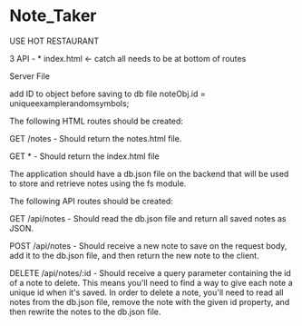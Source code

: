 # Note_Taker

USE HOT RESTAURANT

3 API - * index.html <- catch all needs to be at bottom of routes

Server File

add ID to object before saving to db file
noteObj.id = uniqueexamplerandomsymbols;

The following HTML routes should be created:

GET /notes - Should return the notes.html file.

GET * - Should return the index.html file

The application should have a db.json file on the backend that will be used to store and retrieve notes using the fs module.

The following API routes should be created:

GET /api/notes - Should read the db.json file and return all saved notes as JSON.

POST /api/notes - Should receive a new note to save on the request body, add it to the db.json file, and then return the new note to the client.

DELETE /api/notes/:id - Should receive a query parameter containing the id of a note to delete. This means you'll need to find a way to give each note a unique id when it's saved. In order to delete a note, you'll need to read all notes from the db.json file, remove the note with the given id property, and then rewrite the notes to the db.json file.